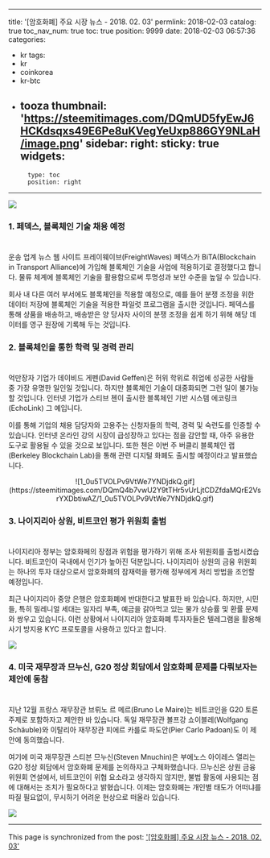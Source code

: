 
---
title: '[암호화폐]  주요 시장 뉴스 - 2018. 02. 03'
permlink: 2018-02-03
catalog: true
toc_nav_num: true
toc: true
position: 9999
date: 2018-02-03 06:57:36
categories:
- kr
tags:
- kr
- coinkorea
- kr-btc
- tooza
thumbnail: 'https://steemitimages.com/DQmUD5fyEwJ6HCKdsqxs49E6Pe8uKVegYeUxp886GY9NLaH/image.png'
sidebar:
    right:
        sticky: true
widgets:
    -
        type: toc
        position: right
---


![](https://steemitimages.com/DQmUD5fyEwJ6HCKdsqxs49E6Pe8uKVegYeUxp886GY9NLaH/image.png)

### 1. 페덱스, 블록체인 기술 채용 예정
#
운송 업계 뉴스 웹 사이트 프레이웨이브(FreightWaves) 페덱스가 BiTA(Blockchain in Transport Alliance)에 가입해 블록체인 기술을 사업에 적용하기로 결정했다고 합니다.  물류 체계에 블록체인 기술을 활용함으로써 투명성과 보안 수준을 높일 수 있습니다.  

회사 내 다른 여러 부서에도 블록체인을 적용할 예정으로, 예를 들어 분쟁 조정을 위한 데이터 저장에 블록체인 기술을 적용한 파일럿 프로그램을 출시한 것입니다.  페덱스를 통해 상품을 배송하고, 배송받은 양 당사자 사이의 분쟁 조정을 쉽게 하기 위해 해당 데이터를 영구 원장에 기록해 두는 것입니다. 

### 2. 블록체인을 통한 학력 및 경력 관리
#
억만장자 기업가 데이비드 게펜(David Geffen)은 허위 학위로 취업에 성공한 사람들 중 가장 유명한 일인일 것입니다.  하지만 블록체인 기술이 대중화되면 그런 일이 불가능할 것입니다.  인터넷 기업가 스티브 첸이 출시한 블록체인 기반 시스템 에코링크(EchoLink) 그 예입니다.  

이를 통해 기업의 채용 담당자와 고용주는 신청자들의 학력, 경력 및 숙련도를 인증할 수 있습니다.  인터넷 온라인 강의 시장이 급성장하고 있다는 점을 감안할 때, 아주 유용한 도구로 활용될 수 있을 것으로 보입니다. 또한 첸은 이번 주 버클리 블록체인 랩(Berkeley Blockchain Lab)을 통해 관련 디지털 화폐도 출시할 예정이라고 발표했습니다.

<center>
![1_0u5TVOLPv9VtWe7YNDjdkQ.gif](https://steemitimages.com/DQmQ4b7vwU2Y9tTHr5vUrLjtCDZfdaMQrE2VsrYXDbtiwAZ/1_0u5TVOLPv9VtWe7YNDjdkQ.gif)
</center>

### 3. 나이지리아 상원, 비트코인 평가 위원회 출범
#
나이지리아 정부는 암호화페의 장점과 위험을 평가하기 위해 조사 위원회를  출범시켰습니다.  비트코인이 국내에서 인기가 높아진 덕분입니다.  나이지리아 상원의 금융 위원회는 하나의 투자 대상으로서 암호화폐의 잠재력을 평가해 정부에게 처리 방법을 조언할 예정입니다.  

최근 나이지리아 중앙 은행은 암호화폐에 반대한다고 발표한 바 있습니다.  하지만, 시민들, 특히 밀레니얼 세대는 일자리 부족, 예금을 갉아먹고 있는 물가 상승률 및 환률 문제와 쌍우고 있습니다.  이런 상황에서 나이지리아 암호화폐 투자자들은 텔레그램을 활용해 사기 방지용 KYC 프로토콜을 사용하고 있다고 합니다. 

![](https://steemitimages.com/DQmU8b4sQAYrckpcz6jGC1xuALVjBkFi6gaHW1V5Aw6edSV/image.png)

### 4. 미국 재무장과 므누신, G20 정상 회담에서 암호화폐 문제를 다뤄보자는 제안에 동참
#
지난 12월 프랑스 재무장관 브뤼노 르 메르(Bruno Le Maire)는 비트코인을 G20 토론 주제로 포함하자고 제안한 바 있습니다.  독일 재무장관 볼프강 쇼이블레(Wolfgang Schäuble)와 이탈리아 재무장관 피에르 카를로 파도안(Pier Carlo Padoan)도 이 제안에 동의했습니다.  

여기에 미국 재무장관 스티븐 므누신(Steven Mnuchin)은 부에노스 아이레스 열리는 G20 정상 회담에서 암호화폐 문제를 논의하자고 구체화했습니다. 므누신은 상원 금융위원회 연설에서, 비트코인이 위협 요소라고 생각하지 않지만, 불법 활동에 사용되는 점에 대해서는 조치가 필요하다고 밝혔습니다.  이제는  암호화폐는 개인별 태도가 어떠냐를 따질 필요없이, 무시하기 어려운 현상으로 떠올라 있습니다.

![](https://steemitimages.com/DQmZHeeBqxUmc6hqyU6ZM9WyFF7VcHVX7NtXhZewQtYidTV/image.png)

- - -

This page is synchronized from the post: ['[암호화폐]  주요 시장 뉴스 - 2018. 02. 03'](https://steemit.com/@pius.pius/2018-02-03)

